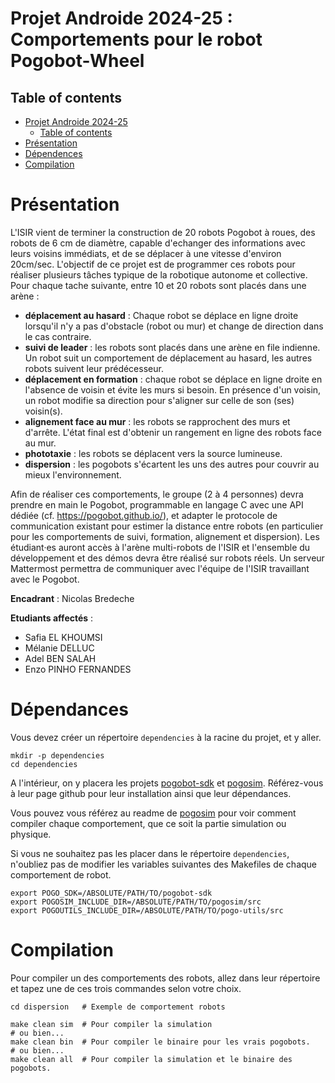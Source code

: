 Projet Androide 2024-25 : Comportements pour le robot Pogobot-Wheel 
=======

Table of contents
-----------------

- [Projet Androide 2024-25](#projet-androide-2024-25--comportements-pour-le-robot-pogobot-wheel)
  - [Table of contents](#table-of-contents)
- [Présentation](#présentation)
- [Dépendences](#dépendances)
- [Compilation](#compilation)



Présentation
============

L'ISIR vient de terminer la construction de 20 robots Pogobot à roues, des robots de 6 cm de diamètre, capable d'echanger des informations avec leurs voisins immédiats, et de se déplacer à une vitesse d'environ 20cm/sec. L'objectif de ce projet est de programmer ces robots pour réaliser plusieurs tâches typique de la robotique autonome et collective. Pour chaque tache suivante, entre 10 et 20 robots sont placés dans une arène :

- **déplacement au hasard** : Chaque robot se déplace en ligne droite lorsqu'il n'y a pas d'obstacle (robot ou mur) et change de direction dans le cas contraire.
- **suivi de leader** : les robots sont placés dans une arène en file indienne. Un robot suit un comportement de déplacement au hasard, les autres robots suivent leur prédécesseur.
- **déplacement en formation** : chaque robot se déplace en ligne droite en l'absence de voisin et évite les murs si besoin. En présence d'un voisin, un robot modifie sa direction pour s'aligner sur celle de son (ses) voisin(s).
- **alignement face au mur** : les robots se rapprochent des murs et d'arrête. L'état final est d'obtenir un rangement en ligne des robots face au mur.
- **phototaxie** : les robots se déplacent vers la source lumineuse.
- **dispersion** : les pogobots s'écartent les uns des autres pour couvrir au mieux l'environnement.

Afin de réaliser ces comportements, le groupe (2 à 4 personnes) devra prendre en main le Pogobot, programmable en langage C avec une API dédiée (cf. https://pogobot.github.io/), et adapter le protocole de communication existant pour estimer la distance entre robots (en particulier pour les comportements de suivi, formation, alignement et dispersion). Les étudiant·es auront accès à l'arène multi-robots de l'ISIR et l'ensemble du développement et des démos devra être réalisé sur robots réels. Un serveur Mattermost permettra de communiquer avec l'équipe de l'ISIR travaillant avec le Pogobot.

**Encadrant** : Nicolas Bredeche

**Etudiants affectés** :
- Safia EL KHOUMSI
- Mélanie DELLUC
- Adel BEN SALAH
- Enzo PINHO FERNANDES



Dépendances
===========

Vous devez créer un répertoire `dependencies` à la racine du projet, et y aller.

    mkdir -p dependencies
    cd dependencies

A l'intérieur, on y placera les projets [pogobot-sdk](https://github.com/nekonaute/pogobot-sdk.git) et [pogosim](https://github.com/Adacoma/pogosim.git). Référez-vous à leur page github pour leur installation ainsi que leur dépendances.

Vous pouvez vous référez au readme de [pogosim](https://github.com/Adacoma/pogosim.git) pour voir comment compiler chaque comportement, que ce soit la partie simulation ou physique.

Si vous ne souhaitez pas les placer dans le répertoire `dependencies`, n'oubliez pas de modifier les variables suivantes des Makefiles de chaque comportement de robot.

    export POGO_SDK=/ABSOLUTE/PATH/TO/pogobot-sdk
    export POGOSIM_INCLUDE_DIR=/ABSOLUTE/PATH/TO/pogosim/src
    export POGOUTILS_INCLUDE_DIR=/ABSOLUTE/PATH/TO/pogo-utils/src



Compilation
===========

Pour compiler un des comportements des robots, allez dans leur répertoire et tapez une de ces trois commandes selon votre choix.

    cd dispersion   # Exemple de comportement robots

    make clean sim  # Pour compiler la simulation
    # ou bien...
    make clean bin  # Pour compiler le binaire pour les vrais pogobots.
    # ou bien...
    make clean all  # Pour compiler la simulation et le binaire des pogobots.